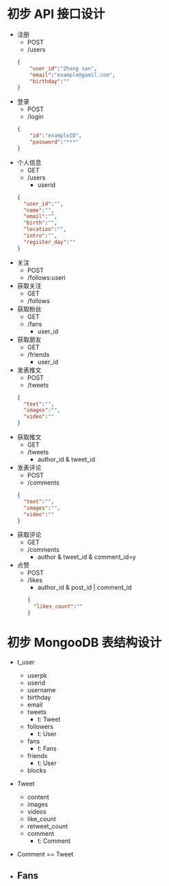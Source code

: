 # 初步 API 接口设计
- 注册
  - POST
  - /users
  ```json
  {
      "user_id":"Zhang san",
      "email":"example@gamil.com",
      "birthday":""
  }
  ```
- 登录
  - POST
  - /login
  ```json
  {
      "id":"exampleID",
      "password":"***"
  }
  ```
- 个人信息
  - GET
  - /users
    - userid
  ```json
  {
    "user_id":"",
    "name":"",
    "email":"",
    "birth":"",
    "location":"",
    "intro":"",
    "register_day":""
  }
  ```
- 关注
  - POST
  - /follows:useri
- 获取关注
  - GET
  - /follows
- 获取粉丝
  - GET
  - /fans
    - user_id
- 获取朋友
  - GET
  - /friends
    - user_id
- 发表推文
  - POST
  - /tweets
  ```json
  {
    "text":"",
    "images":"",
    "video":""
  }
  ```
- 获取推文
  - GET 
  - /tweets
    - author_id & tweet_id
- 发表评论
  - POST
  - /comments
  ```json
  {
    "text":"",
    "images":"",
    "video":""
  }
  ```
- 获取评论
  - GET
  - /comments
    - author & tweet_id & comment_id=y
- 点赞
  - POST
  - /likes
    - author_id & post_id | comment_id
    ```json
    {
      "likes_count":""
    }
    ```

# 初步 MongooDB 表结构设计
- t_user
  - userpk
  - userid
  - username
  - birthday
  - email
  - tweets
    - t: Tweet
  - followers
    - t: User
  - fans
    - t: Fans
  - friends
    - t: User
  - blocks

- Tweet
  - content
  - images
  - videos
  - like_count
  - retweet_count
  - comment
    - t: Comment
- Comment == Tweet

- Fans
  - 

